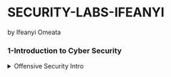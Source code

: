 # SECURITY-LABS-IFEANYI
by Ifeanyi Omeata

### 1-Introduction to Cyber Security

<details>
  <summary>Offensive Security Intro </summary>
  
  ### 1. Popular Distributions
  - [ ] [Fedora](https://distrowatch.com/table.php?distribution=fedora)
  - [ ] [Red Hat Enterprise Linux](https://distrowatch.com/table.php?distribution=redhat)
  - [ ] [CentOS](https://distrowatch.com/table.php?distribution=centos)
  - [ ] [AlmaLinux OS](https://distrowatch.com/table.php?distribution=alma)
  - [ ] [Rocky Linux](https://distrowatch.com/table.php?distribution=rocky)
  
  ### 2. Install Linux (Ubuntu) on Windows with WSL
  - [ ] Open Windows Terminal as Administrator
  ```
  wsl --install
  ```


</details>

